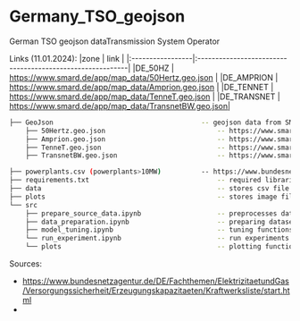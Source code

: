 # Germany_TSO_geojson
German TSO geojson dataTransmission System Operator 


Links (11.01.2024):
|zone                 |    link                                                      |
|:-----------------|:----------------------------------------------------------|
|DE_50HZ      |     https://www.smard.de/app/map_data/50Hertz.geo.json   |
|DE_AMPRION   |     https://www.smard.de/app/map_data/Amprion.geo.json   |
|DE_TENNET    |     https://www.smard.de/app/map_data/TenneT.geo.json    |
|DE_TRANSNET  |     https://www.smard.de/app/map_data/TransnetBW.geo.json| 


```bash
├── GeoJson                                     -- geojson data from SMARD (retrieved 11.01.2024)
    ├── 50Hertz.geo.json                            -- https://www.smard.de/app/map_data/50Hertz.geo.json
    ├── Amprion.geo.json                            -- https://www.smard.de/app/map_data/Amprion.geo.json  
    ├── TenneT.geo.json                             -- https://www.smard.de/app/map_data/TenneT.geo.json 
    ├── TransnetBW.geo.json                         -- https://www.smard.de/app/map_data/TransnetBW.geo.json

├── powerplants.csv (powerplants>10MW)          -- https://www.bundesnetzagentur.de/SharedDocs/Downloads/DE/Sachgebiete/Energie/Unternehmen_Institutionen/Versorgungssicherheit/Erzeugungskapazitaeten/Kraftwerksliste/Kraftwerksliste_CSV.csv?__blob=publicationFile&v=2 (retrieved 05.02.2024)
├── requirements.txt                                -- required libraries
├── data                                            -- stores csv file 
├── plots                                           -- stores image files
└── src
    ├── prepare_source_data.ipynb                   -- preprocesses data
    ├── data_preparation.ipynb                      -- preparing datasets
    ├── model_tuning.ipynb                          -- tuning functions
    └── run_experiment.ipynb                        -- run experiments 
    └── plots                                       -- plotting functions                 
```

Sources:
- https://www.bundesnetzagentur.de/DE/Fachthemen/ElektrizitaetundGas/Versorgungssicherheit/Erzeugungskapazitaeten/Kraftwerksliste/start.html
- 